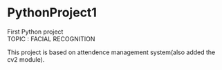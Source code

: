 # PythonProject1
First Python project
</br>
TOPIC : FACIAL RECOGNITION


This project is based on attendence management system(also added the cv2 module).


